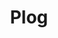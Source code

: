 ---
layout: article
title: Plog
key: page-plog
mode: immersive
header:
  theme: dark
article_header:
  type: overlay
  theme: dark
  background_color: '#203028'
  background_image:
    gradient: 'linear-gradient(135deg, rgba(34, 139, 87 , .4), rgba(139, 34, 139, .4))'
    src: https://github.com/LuyaoMa-ace/LuyaoMa-ace.github.io/blob/master/pictures/pexels-eberhardgross-844297.jpg
sidebar:
    nav: plog
---